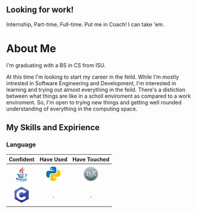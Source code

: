 ## Looking for work!

Internship, Part-time, Full-time. Put me in Coach! I can take 'em.

# About Me

I'm graduating with a BS in CS from ISU.

At this time I'm looking to start my career in the feild. While I'm mostly intrested in Software Engineering and Development, I'm interested in learning and trying out almost everything in the feild. There's a distiction between what things are like in a scholl enviroment as compared to a work enviroment. So, I'm open to trying new things and getting well rounded understanding of everything in the computing space.

## My Skills and Expirience

### Language

|                                  Confident                                   |                                    Have Used                                     |                                  Have Touched                                  |
| :--------------------------------------------------------------------------: | :------------------------------------------------------------------------------: | :----------------------------------------------------------------------------: |
| ![<img align="left" alt="Java" width="48px" height="48px">](images/java.png) | ![<img align="left" alt="Python" width="48px" height="48px">](images/python.png) | ![<img align="left" alt="LATEX" width="48px" height="48px">](images/latex.png) |
|    ![<img align="left" alt="C" width="48px" height="48px">](images/c.png)    |                                        .                                         |                                       .                                        |

<!--
## What

## Languages:

### Competent




![<img align="left" alt="HTML" width="48px" height="48px">](images/html.png)
![<img align="left" alt="CSS" width="48px" height="48px">](images/css.png)

![<img align="left" alt="MySQL" width="48px" height="48px">](images/mysql.png)
### Tools:

![<img align="left" alt="VS Code" width="48px" height="48px">](images/vscode.png)
![<img align="left" alt="Visual Studio" width="48px" height="48px">](images/visualstudio.png)
![<img align="left" alt="Linux" width="48px" height="48px">](images/linux.png)
![<img align="left" alt="Docker" width="48px" height="48px">](images/docker.png)
![<img align="left" alt="Unity" width="48px" height="48px">](images/unity-black-alpha.png)
![<img align="left" alt="Maria DB" width="48px" height="48px">](images/mariadb.png)
![<img align="left" alt="Virtual Box" width="48px" height="48px">](images/virtualbox.png)
![<img align="left" alt="Intellij" width="48px" height="48px">](images/intellij.png)
![<img align="left" alt="CLion" width="48px" height="48px">](images/clion-3.png)
![<img align="left" alt="Pycharm" width="48px" height="48px">](images/pycharm.png)
![<img align="left" alt="Vim" width="48px" height="48px">](images/vim.png)
![<img align="left" alt="Gradle" width="48px" height="48px">](images/gradle.png)
![<img align="left" alt="Console" width="48px" height="48px">](images/console.png)


[<img align="left" alt="LinkedIn" width="48px" height="48px" src="images/linkedin.png">](https://www.linkedin.com/in/thomas-neyman-052605230/)
[<img align="left" alt="Handshake" width="48px" height="48px" src="images/handshake.png">](https://isu.joinhandshake.com/stu/users/13539760)
[<img align="left" alt="Email" width="48px" height="48px" src="images/email.png">](mailto:NeymanThomas45@gmail.com)
-->
